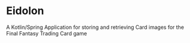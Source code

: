 # Eidolon
A Kotlin/Spring Application for storing and retrieving Card images for the Final Fantasy Trading Card game

